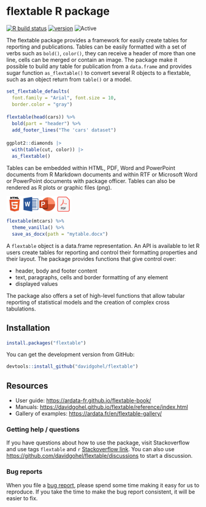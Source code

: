 flextable R package
================

<!-- README.md is generated from README.Rmd. Please edit that file -->

[![R build
status](https://github.com/davidgohel/flextable/workflows/R-CMD-check/badge.svg)](https://github.com/davidgohel/flextable/actions)
[![version](https://www.r-pkg.org/badges/version/flextable)](https://CRAN.R-project.org/package=flextable)
![Active](https://www.repostatus.org/badges/latest/active.svg)

The flextable package provides a framework for easily create tables for
reporting and publications. Tables can be easily formatted with a set of
verbs such as `bold()`, `color()`, they can receive a header of more
than one line, cells can be merged or contain an image. The package make
it possible to build any table for publication from a `data.frame` and
provides sugar function `as_flextable()` to convert several R objects to
a flextable, such as an object return from `table()` or a model.

``` r
set_flextable_defaults(
  font.family = "Arial", font.size = 10, 
  border.color = "gray")

flextable(head(cars)) %>% 
  bold(part = "header") %>% 
  add_footer_lines("The 'cars' dataset")

ggplot2::diamonds |> 
  with(table(cut, color)) |> 
  as_flextable()
```

Tables can be embedded within HTML, PDF, Word and PowerPoint documents
from R Markdown documents and within RTF or Microsoft Word or PowerPoint
documents with package officer. Tables can also be rendered as R plots
or graphic files (png).

<img src="man/figures/fig_formats.png" width="170px" alt="flextable formats" align="center" />

``` r
flextable(mtcars) %>% 
  theme_vanilla() %>% 
  save_as_docx(path = "mytable.docx")
```

A `flextable` object is a data.frame representation. An API is available
to let R users create tables for reporting and control their formatting
properties and their layout. The package provides functions that give
control over:

- header, body and footer content
- text, paragraphs, cells and border formatting of any element
- displayed values

The package also offers a set of high-level functions that allow tabular
reporting of statistical models and the creation of complex cross
tabulations.

## Installation

``` r
install.packages("flextable")
```

You can get the development version from GitHub:

``` r
devtools::install_github("davidgohel/flextable")
```

## Resources

- User guide: <https://ardata-fr.github.io/flextable-book/>
- Manuals: <https://davidgohel.github.io/flextable/reference/index.html>
- Gallery of examples: <https://ardata.fr/en/flextable-gallery/>

### Getting help / questions

If you have questions about how to use the package, visit Stackoverflow
and use tags `flextable` and `r` [Stackoverflow
link](https://stackoverflow.com/questions/tagged/flextable+r). You can
also use <https://github.com/davidgohel/flextable/discussions> to start
a discussion.

### Bug reports

When you file a [bug
report](https://github.com/davidgohel/flextable/issues), please spend
some time making it easy for us to reproduce. If you take the time to
make the bug report consistent, it will be easier to fix.
